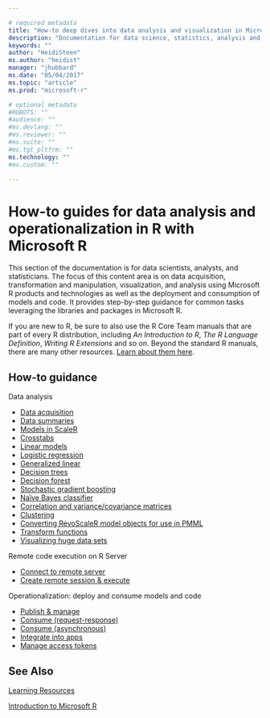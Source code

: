 ```yaml
---

# required metadata
title: "How-to deep dives into data analysis and visualization in Microsoft R"
description: "Documentation for data science, statistics, analysis and visualization using Microsoft R libraries and tools."
keywords: ""
author: "HeidiSteen"
ms.author: "heidist"
manager: "jhubbard"
ms.date: "05/04/2017"
ms.topic: "article"
ms.prod: "microsoft-r"

# optional metadata
#ROBOTS: ""
#audience: ""
#ms.devlang: ""
#ms.reviewer: ""
#ms.suite: ""
#ms.tgt_pltfrm: ""
ms.technology: ""
#ms.custom: ""

---
```


# How-to guides for data analysis and operationalization in R with Microsoft R

This section of the documentation is for data scientists, analysts, and statisticians. The focus of this content area is on data acquisition, transformation and manipulation, visualization, and analysis using Microsoft R products and technologies as well as the deployment and consumption of models and code. It provides step-by-step guidance for common tasks leveraging the libraries and packages in Microsoft R.

If you are new to R, be sure to also use the R Core Team manuals that are part of every R distribution, including *An Introduction to R*, *The R Language Definition*, *Writing R Extensions* and so on. Beyond the standard R manuals, there are many other resources. [Learn about them here](../resources-more.md).

## How-to guidance

Data analysis
* [Data acquisition](how-to-revoscaler-data-import.md)
* [Data summaries](how-to-revoscaler-data-summaries.md)
* [Models in ScaleR](how-to-revoscaler-models.md)
* [Crosstabs](how-to-revoscaler-crosstabs.md)
* [Linear models](how-to-revoscaler-linear-model.md)
* [Logistic regression](how-to-revoscaler-logistic-regression.md)
* [Generalized linear](how-to-revoscaler-generalized-linear-model.md)
* [Decision trees](how-to-revoscaler-decision-tree.md)
* [Decision forest](how-to-revoscaler-decision-forest.md)
* [Stochastic gradient boosting](how-to-revoscaler-boosting.md)
* [Naïve Bayes classifier](how-to-revoscaler-naive-bayes.md)
* [Correlation and variance/covariance matrices](how-to-revoscaler-covcor.md)
* [Clustering](how-to-revoscaler-cluster.md)
* [Converting RevoScaleR model objects for use in PMML](how-to-developer-pmml.md)
* [Transform functions](concept-what-is-data-transformations.md)
* [Visualizing huge data sets](how-to-revoscaler-visualize-huge-data-sets.md)

Remote code execution on R Server
* [Connect to remote server](operationalize/how-to-connect-log-in-with-mrsdeploy.md)
* [Create remote session & execute](r/how-to-execute-code-remotely.md)

Operationalization: deploy and consume models and code
* [Publish & manage](../operationalize/how-to-deploy-web-service-publish-manage-in-r.md)
* [Consume (request-response)](../operationalize/how-to-consume-web-service-interact-in-r.md)
* [Consume (asynchronous)](../operationalize/how-to-consume-web-service-asynchronously-batch.md)
* [Integrate into apps](../operationalize/how-to-build-api-clients-from-swagger-for-app-integration.md)
* [Manage access tokens](../operationalize/how-to-manage-access-tokens.md)

## See Also

[Learning Resources](../resources-more.md)

[Introduction to Microsoft R](../microsoft-r-getting-started.md)
